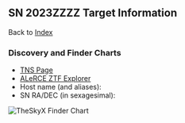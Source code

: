 ## SN 2023ZZZZ Target Information

Back to [Index](../index.html)

### Discovery and Finder Charts

* [TNS Page](https://www.wis-tns.org/object/2023ZZZZ)
* [ALeRCE ZTF Explorer](https://alerce.online/object/ZTF23AAAAAA)
* Host name (and aliases):
* SN RA/DEC (in sexagesimal):

![TheSkyX Finder Chart](./TheSkyXFinderChart.png)
